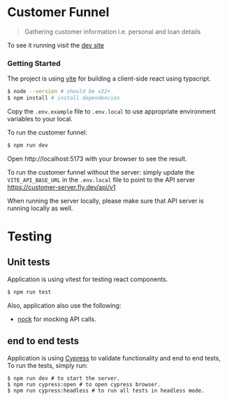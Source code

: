 # Customer Funnel

> Gathering customer information i.e. personal and loan details

To see it running visit the [dev site](https://customer-funnel.fly.dev/)

### Getting Started

The project is using [vite](https://vite.dev/guide/) for building a client-side react using typscript.

```bash
$ node --version # should be v22+
$ npm install # install dependencies
```
Copy the `.env.example` file to `.env.local` to use appropriate environment variables to your local.

To run the customer funnel:

```bash
$ npm run dev
```

Open http://localhost:5173 with your browser to see the result.

To run the customer funnel without the server: simply update the `VITE_API_BASE_URL` in the `.env.local` file to point to the API server https://customer-server.fly.dev/api/v1

When running the server locally, please make sure that API server is running locally as well.


# Testing

## Unit tests

Application is using vitest for testing react components.

```bash
$ npm run test
```

Also, application also use the following:

- [nock](https://github.com/nock/nock) for mocking API calls.

## end to end tests

Application is using [Cypress](https://www.cypress.io/) to validate functionality and end to end tests, To run the tests, simply run:

```
$ npm run dev # to start the server.
$ npm run cypress:open # to open cypress browser.
$ npm run cypress:headless # to run all tests in headless mode.
```